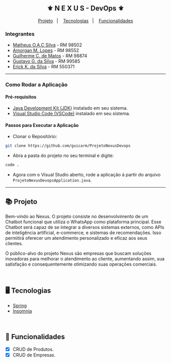 <div align="center">
    <h2>⚜️ N E X U S - DevOps ⚜️</h2>
</div>

<p align="center">
    <a href="#-projeto">Projeto</a>&nbsp;&nbsp;&nbsp;|&nbsp;&nbsp;&nbsp;
    <a href="#-tecnologias">Tecnologias</a>&nbsp;&nbsp;&nbsp;|&nbsp;&nbsp;&nbsp;
    <a href="#-funcionalidades">Funcionalidades</a>
</p>

<h3>Integrantes</h3>

- [Matheus O.A.C Silva](https://github.com/mathabes) - RM 98502
- [Amorgan M. Lopes](https://github.com/GanLopes) - RM 98552
- [Guilherme C. de Matos](https://github.com/guicarm) - RM 98874
- [Gustavo G. da Silva](https://github.com/GuGodoi7) - RM 99585
- [Erick K. da Silva](https://github.com/ErickKS) - RM 550371

--------------------------------------------------
<h3>Como Rodar a Aplicação </h3>

<h4>Pré-requisitos</h4> 

- [Java Development Kit (JDK)](https://www.oracle.com/java/technologies/downloads/#java11) instalado em seu sistema.
- [Visual Studio Code (VSCode)](https://code.visualstudio.com) instalado em seu sistema.

<h4>Passos para Executar a Aplicação</h4> 

- Clonar o Repositório:
```bash
git clone https://github.com/guicarm/ProjetoNexusDevops
```

- Abra a pasta do projeto no seu terminal e digite:
```bash
code .
```

- Agora com o Visual Studio aberto, rode a aplicação à partir do arquivo ```ProjetoNexusDevopsApplication.java```.
--------------------------------------------------

## 📚 Projeto 

<p>Bem-vindo ao Nexus. O projeto consiste no desenvolvimento de um Chatbot funcional que utiliza o WhatsApp como plataforma principal. Esse Chatbot será capaz de se integrar a diversos sistemas externos, como APIs de inteligência artificial, e-commerce, e sistemas de recomendações. Isso permitirá oferecer um atendimento personalizado e eficaz aos seus clientes.</p>
<p>O público-alvo do projeto Nexus são empresas que buscam soluções inovadoras para melhorar o atendimento ao cliente, aumentando assim, sua satisfação e consequentemente otimizando suas operações comerciais.</p>

<br/>

## 🖥 Tecnologias

- [Spring](https://spring.io)
- [Insomnia](https://insomnia.rest/download)

<br/>

## 🧾 Funcionalidades

- [x] CRUD de Produtos.
- [x] CRUD de Empresas.
